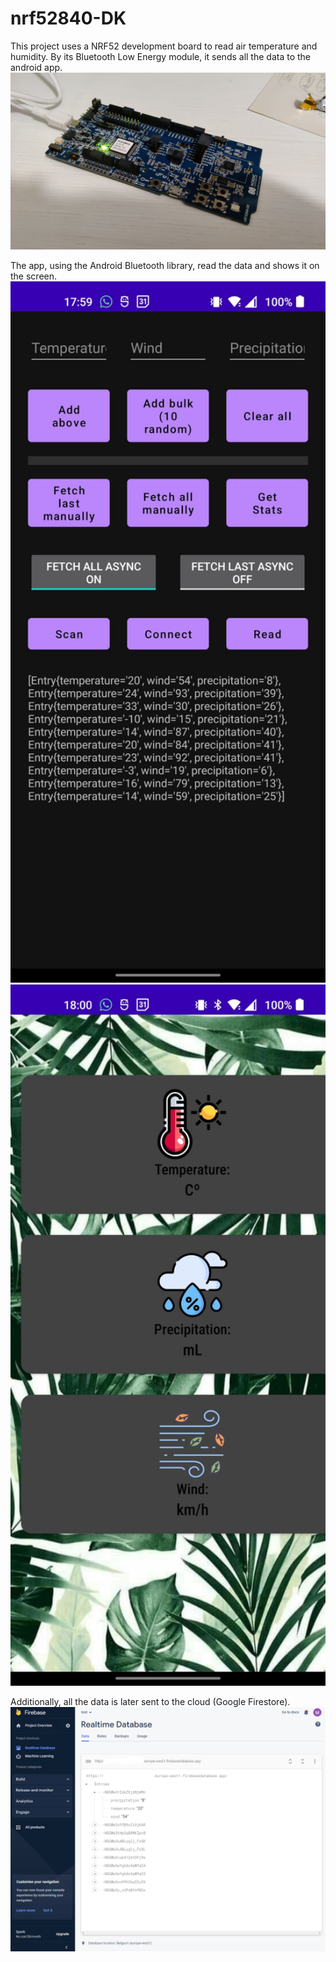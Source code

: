 # nrf52840-DK
This project uses a NRF52 development board to read air temperature and humidity. By its Bluetooth Low Energy module, it sends all the data to the android app.
<img src="./img/device.jpeg" alt="device" width="600"/>

The app, using the Android Bluetooth library, read the data and shows it on the screen. 
<img src="./img/screen1.jpeg" alt="first screen" width="600"/>
<img src="./img/screen2.jpeg" alt="second screen" width="600"/>

Additionally, all the data is later sent to the cloud (Google Firestore).
<img src="./img/cloud.png" alt="cloud control panel" width="600"/>
